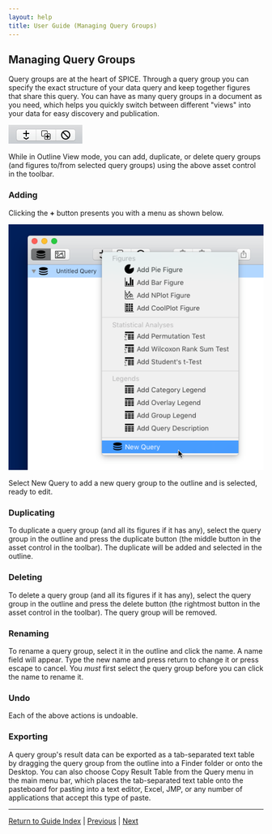 ```yaml
---
layout: help
title: User Guide (Managing Query Groups)
---
```


## Managing Query Groups

Query groups are at the heart of SPICE. Through a query group you can specify the exact structure of your data query and keep together figures that share this query. You can have as many query groups in a document as you need, which helps you quickly switch between different "views" into your data for easy discovery and publication.

![Asset Control](images/assetcontrol.png "Asset Control")

While in Outline View mode, you can add, duplicate, or delete query groups (and figures to/from selected query groups) using the above asset control in the toolbar. 

### Adding

Clicking the **+** button presents you with a menu as shown below.

![Add Asset Menu](images/toolbaraddquery.png "Add Asset Menu")

Select New Query to add a new query group to the outline and is selected, ready to edit.

### Duplicating

To duplicate a query group (and all its figures if it has any), select the query group in the outline and press the duplicate button (the middle button in the asset control in the toolbar). The duplicate will be added and selected in the outline.

### Deleting

To delete a query group (and all its figures if it has any), select the query group in the outline and press the delete button (the rightmost button in the asset control in the toolbar). The query group will be removed.

### Renaming

To rename a query group, select it in the outline and click the name. A name field will appear. Type the new name and press return to change it or press escape to cancel. You *must* first select the query group before you can click the name to rename it.

### Undo

Each of the above actions is undoable.

### Exporting

A query group's result data can be exported as a tab-separated text table by dragging the query group from the outline into a Finder folder or onto the Desktop. You can also choose Copy Result Table from the Query menu in the main menu bar, which places the tab-separated text table onto the pasteboard for pasting into a text editor, Excel, JMP, or any number of applications that accept this type of paste.

*****

[Return to Guide Index](guide) | [Previous](guide-importing) | [Next](guide-querystructurecontrols)
